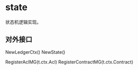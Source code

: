 # state

状态机逻辑实现。

## 对外接口

NewLedgerCtx()
NewState()

RegisterAclMG(t.ctx.Acl)
RegisterContractMG(t.ctx.Contract)


